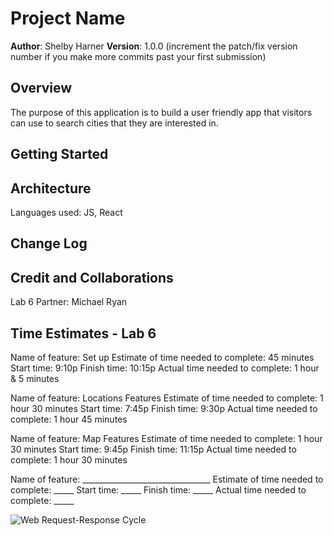 # Project Name

**Author**: Shelby Harner
**Version**: 1.0.0 (increment the patch/fix version number if you make more commits past your first submission)

## Overview
The purpose of this application is to build a user friendly app that visitors can use to search cities that they are interested in.

## Getting Started
<!-- What are the steps that a user must take in order to build this app on their own machine and get it running? -->

## Architecture
Languages used: JS, React

## Change Log
<!-- Use this area to document the iterative changes made to your application as each feature is successfully implemented. Use time stamps. Here's an example:

01-01-2001 4:59pm - Application now has a fully-functional express server, with a GET route for the location resource. -->

## Credit and Collaborations
Lab 6 Partner: Michael Ryan

## Time Estimates - Lab 6

Name of feature: Set up
Estimate of time needed to complete: 45 minutes
Start time: 9:10p
Finish time: 10:15p
Actual time needed to complete: 1 hour & 5 minutes

Name of feature: Locations Features
Estimate of time needed to complete: 1 hour 30 minutes
Start time: 7:45p
Finish time: 9:30p
Actual time needed to complete: 1 hour 45 minutes

Name of feature: Map Features
Estimate of time needed to complete: 1 hour 30 minutes
Start time: 9:45p
Finish time: 11:15p
Actual time needed to complete: 1 hour 30 minutes

Name of feature: ________________________________
Estimate of time needed to complete: _____
Start time: _____
Finish time: _____
Actual time needed to complete: _____

![Web Request-Response Cycle](lab6-web-request.jpg)
